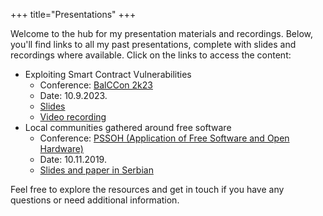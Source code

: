 +++
title="Presentations"
+++

Welcome to the hub for my presentation materials and recordings. Below, you'll find links to all my past presentations, complete with slides and recordings where available. Click on the links to access the content:
* Exploiting Smart Contract Vulnerabilities
    * Conference: [BalCCon 2k23](https://2k23.balccon.org/index.php?title=Main_Page)
    * Date: 10.9.2023.
    * [Slides](https://github.com/NZT48/exploiting-smart-contract-vulnerabilities/blob/main/BalCCon2k23/presentation.pdf)
    * [Video recording](https://www.youtube.com/watch?v=xZxtdxHMXNk)
* Local communities gathered around free software
    * Conference: [PSSOH (Application of Free Software and Open Hardware)](https://pssoh.etf.bg.ac.rs/pssoh2019)
    * Date: 10.11.2019.
    * [Slides and paper in Serbian](https://zenodo.org/records/3534231)

Feel free to explore the resources and get in touch if you have any questions or need additional information.